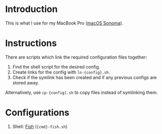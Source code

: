# Introduction

This is what I use for my MacBook Pro ([macOS Sonoma](https://www.apple.com/macos/sonoma/)).

# Instructions

There are scripts which link the required configuration files together:

1. Find the shell script for the desired config.
2. Create links for the config with `ln-{config}.sh`.
3. Check if the symlink has been created and if any previous configs are stored away.

Alternatively, use `cp-{config].sh` to copy files instead of symlinking them.

# Configurations

1. Shell: [Fish](https://fishshell.com) (`{cmd}-fish.sh`)

